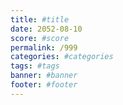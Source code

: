 ```yaml
---
title: #title
date: 2052-08-10
score: #score
permalink: /999
categories: #categories
tags: #tags
banner: #banner
footer: #footer
---
```


